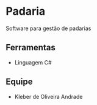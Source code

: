 # Padaria

Software para gestão de padarias

## Ferramentas

- Linguagem C\#

## Equipe

- Kleber de Oliveira Andrade